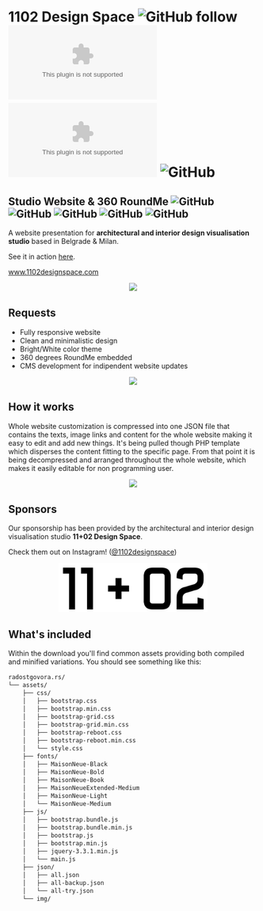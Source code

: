 # 1102 Design Space ![GitHub follow](https://img.shields.io/github/followers/ficanovak?label=Follow&style=social) ![GitHub repo size](https://img.shields.io/github/repo-size/ficanovak/1102designspace.com) ![GitHub](https://img.shields.io/github/license/ficanovak/1102designspace.com) ![GitHub](https://img.shields.io/website?down_color=red&down_message=offline&up_color=green&up_message=online&url=http%3A%2F%2F1102designspace.com%2F)
 
 ## Studio Website & 360 RoundMe  ![GitHub](https://img.shields.io/badge/built%20with-HTML5-green) ![GitHub](https://img.shields.io/badge/-CSS3-blue)  ![GitHub](https://img.shields.io/badge/-JavaScript-yellow) ![GitHub](https://img.shields.io/badge/-PHP-red) ![GitHub](https://img.shields.io/badge/-JSON-grey)
 
 A website presentation for **architectural and interior design visualisation studio** based in Belgrade & Milan.
 
 See it in action [here](http://1102designspace.com/).
 
www.1102designspace.com

<p align="center">
  <img src="https://i.imgur.com/VQN1N2G.jpg"/>
</p>


## Requests    
 - Fully responsive website
 - Clean and minimalistic design
 - Bright/White color theme
 - 360 degrees RoundMe embedded
 - CMS development for indipendent website updates


<p align="center">
  <img src="3g.gif?raw=true" width="700px">
</p>



## How it works

Whole website customization is compressed into one JSON file that contains the texts, image links and content for the whole website making it easy to edit and add new things. It's being pulled though PHP template which disperses the content fitting to the specific page. 
From that point it is being decompressed and arranged throughout the whole website, which makes it easily editable for non programming user.


<p align="center">
  <img src="4g.gif?raw=true" width="700px">
</p>

## Sponsors

Our sponsorship has been provided by the architectural and interior design visualisation studio **11+02 Design Space**.

Check them out on Instagram! ([@1102designspace](https://www.instagram.com/1102designspace/?hl=en))
<p align="center">
  <img width="300" src="assets/img/logo.png"/>
</p>


## What's included

Within the download you'll find common assets providing both compiled and minified variations. You should see something like this:

```text
radostgovora.rs/
└── assets/
    ├── css/
    │   ├── bootstrap.css
    │   ├── bootstrap.min.css
    │   ├── bootstrap-grid.css
    │   ├── bootstrap-grid.min.css
    │   ├── bootstrap-reboot.css
    │   ├── bootstrap-reboot.min.css
    │   └── style.css
    ├── fonts/
    │   ├── MaisonNeue-Black
    │   ├── MaisonNeue-Bold
    │   ├── MaisonNeue-Book
    │   ├── MaisonNeueExtended-Medium
    │   ├── MaisonNeue-Light
    │   └── MaisonNeue-Medium
    ├── js/
    │   ├── bootstrap.bundle.js
    │   ├── bootstrap.bundle.min.js
    │   ├── bootstrap.js
    │   ├── bootstrap.min.js
    │   ├── jquery-3.3.1.min.js
    │   └── main.js
    ├── json/
    │   ├── all.json
    │   ├── all-backup.json
    │   └── all-try.json
    └── img/
```


